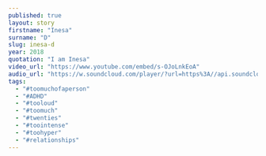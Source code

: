 ```yaml
---
published: true
layout: story
firstname: "Inesa"
surname: "D"
slug: inesa-d
year: 2018
quotation: "I am Inesa"
video_url: "https://www.youtube.com/embed/s-OJoLnkEoA"
audio_url: "https://w.soundcloud.com/player/?url=https%3A//api.soundcloud.com/tracks/484902516%3Fsecret_token%3Ds-dVKjW&color=%23fe0000&inverse=false&auto_play=false&show_user=false"
tags:
  - "#toomuchofaperson"
  - "#ADHD"
  - "#tooloud"
  - "#toomuch"
  - "#twenties"
  - "#toointense"
  - "#toohyper"
  - "#relationships"
---
```

